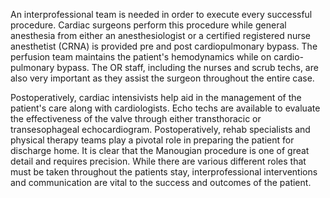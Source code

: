 An interprofessional team is needed in order to execute every successful procedure. Cardiac surgeons perform this procedure while general anesthesia from either an anesthesiologist or a certified registered nurse anesthetist (CRNA) is provided pre and post cardiopulmonary bypass. The perfusion team maintains the patient's hemodynamics while on cardio-pulmonary bypass. The OR staff, including the nurses and scrub techs, are also very important as they assist the surgeon throughout the entire case.

Postoperatively, cardiac intensivists help aid in the management of the patient's care along with cardiologists. Echo techs are available to evaluate the effectiveness of the valve through either transthoracic or transesophageal echocardiogram. Postoperatively, rehab specialists and physical therapy teams play a pivotal role in preparing the patient for discharge home. It is clear that the Manougian procedure is one of great detail and requires precision. While there are various different roles that must be taken throughout the patients stay, interprofessional interventions and communication are vital to the success and outcomes of the patient.